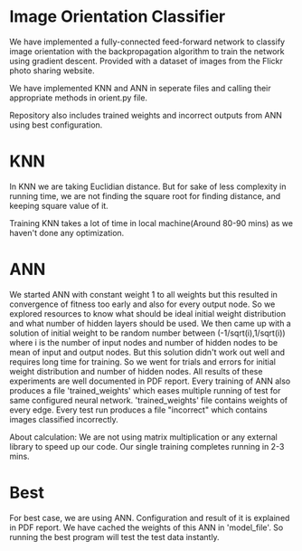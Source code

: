 # Image Orientation Classifier
We have implemented a fully-connected feed-forward network to classify image orientation with the backpropagation algorithm to train the network using gradient descent. Provided with a dataset of images from the Flickr photo sharing website.

We have implemented KNN and ANN in seperate files and calling their appropriate methods in orient.py file.
 
Repository also includes trained weights and incorrect outputs from ANN using best configuration.

# KNN
In KNN we are taking Euclidian distance.
But for sake of less complexity in running time, we are not finding the square root for finding distance, and keeping square value of it.

Training KNN takes a lot of time in local machine(Around 80-90 mins) as we haven't done any optimization.

# ANN
We started ANN with constant weight 1 to all weights but this resulted in convergence of fitness too early and also for every output node.
So we explored resources to know what should be ideal initial weight distribution and what number of hidden layers should be used.
We then came up with a solution of initial weight to be random number between (-1/sqrt(i),1/sqrt(i)) where i is the number of input nodes and number of hidden nodes to be mean of input and output nodes. But this solution didn't work out well and requires long time for training.
So we went for trials and errors for initial weight distribution and number of hidden nodes.
All results of these experiments are well documented in PDF report.
Every training of ANN also produces a file 'trained_weights' which eases multiple running of test for same configured neural network.
'trained_weights' file contains weights of every edge.
Every test run produces a file "incorrect" which contains images classified incorrectly.

About calculation:
We are not using matrix multiplication or any external library to speed up our code. Our single training completes running in 2-3 mins.

# Best
For best case, we are using ANN. Configuration and result of it is explained in PDF report.
We have cached the weights of this ANN in 'model_file'. So running the best program will test the test data instantly.
